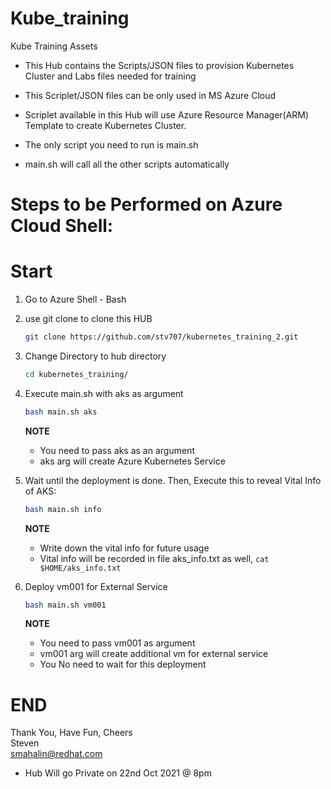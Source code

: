 # Kube_training
Kube Training Assets

- This Hub contains the Scripts/JSON files to provision Kubernetes Cluster and Labs files needed for training

- This Scriplet/JSON files can be only used in MS Azure Cloud

- Scriplet available in this Hub will use Azure Resource Manager(ARM) Template to create Kubernetes Cluster.

- The only script you need to run is main.sh

- main.sh will call all the other scripts automatically

# Steps to be Performed on Azure Cloud Shell: 

# Start
1. Go to Azure Shell - Bash
2. use git clone to clone this HUB
  
   ```sh 
   git clone https://github.com/stv707/kubernetes_training_2.git
   ```

3. Change Directory to hub directory  

   ```sh 
   cd kubernetes_training/
   ```

4. Execute main.sh with aks as argument 
   ```sh 
   bash main.sh aks
   ```
   **NOTE**
   - You need to pass aks as an argument
   - aks arg will create Azure Kubernetes Service

5. Wait until the deployment is done. Then, Execute this to reveal Vital Info of AKS: 
   ```sh 
   bash main.sh info 
   ```
   **NOTE**
   - Write down the vital info for future usage
   - Vital info will be recorded in file aks_info.txt as well, ``` cat $HOME/aks_info.txt ```

6. Deploy vm001 for External Service 
   ```sh 
   bash main.sh vm001 
   ```
   **NOTE**
   - You need to pass vm001 as argument
   - vm001 arg will create additional vm for external service
   - You No need to wait for this deployment
# END

Thank You, Have Fun, Cheers<br>
Steven<br>
smahalin@redhat.com

* Hub Will go Private on 22nd Oct 2021 @ 8pm 